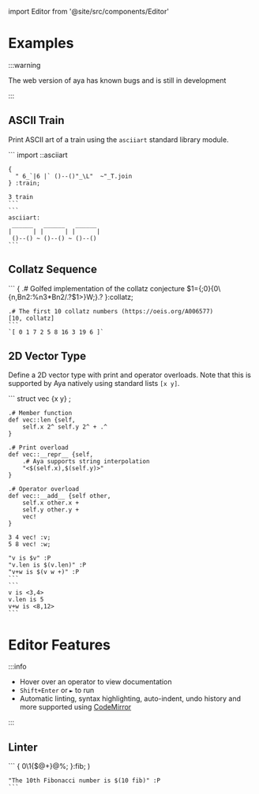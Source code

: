 import Editor from '@site/src/components/Editor'

# Examples

:::warning

The web version of aya has known bugs and is still in development

:::

## ASCII Train

Print ASCII art of a train using the `asciiart` standard library module.

<Editor>
    ```
    import ::asciiart

    {
      " 6_`|6 |` ()--()"_\L"  ~"_T.join
    } :train;

    3 train
    ```
    ```
    asciiart:
     ______   ______   ______
    |      | |      | |      |
     ()--() ~ ()--() ~ ()--()
    ```
</Editor>


## Collatz Sequence

<Editor>
    ```
    {
      .# Golfed implementation of the collatz conjecture
      $1={;0}{0\{n,Bn2:%n3*Bn2/.?$1>}W;}.?
    }:collatz;

    .# The first 10 collatz numbers (https://oeis.org/A006577)
    [10, collatz]
    ```
    `[ 0 1 7 2 5 8 16 3 19 6 ]`
</Editor>





## 2D Vector Type

Define a 2D vector type with print and operator overloads.
Note that this is supported by Aya natively using standard lists `[x y]`.

<Editor>
    ```
    struct vec {x y} ;

    .# Member function
    def vec::len {self,
        self.x 2^ self.y 2^ + .^
    }

    .# Print overload
    def vec::__repr__ {self,
        .# Aya supports string interpolation
        "<$(self.x),$(self.y)>"
    }

    .# Operator overload
    def vec::__add__ {self other,
        self.x other.x +
        self.y other.y +
        vec!
    }

    3 4 vec! :v;
    5 8 vec! :w;

    "v is $v" :P
    "v.len is $(v.len)" :P
    "v+w is $(v w +)" :P
    ```
    ```
    v is <3,4>
    v.len is 5
    v+w is <8,12>
    ```
</Editor>


# Editor Features

:::info

  - Hover over an operator to view documentation
  - `Shift+Enter` or `►` to run
  - Automatic linting, syntax highlighting, auto-indent, undo history and more supported using [CodeMirror](https://codemirror.net/)

:::

## Linter

<Editor>
    ```
    {
        0\1{$@+}@%;
    }:fib; )

    "The 10th Fibonacci number is $(10 fib)" :P
    ```
</Editor>

